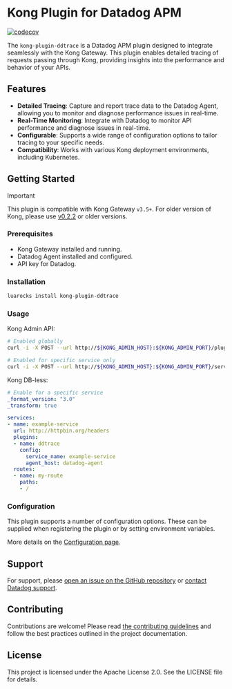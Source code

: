 # Kong Plugin for Datadog APM
[![codecov](https://codecov.io/github/DataDog/kong-plugin-ddtrace/graph/badge.svg?token=htSU1hFalA)](https://codecov.io/github/DataDog/kong-plugin-ddtrace)

The `kong-plugin-ddtrace` is a Datadog APM plugin designed to integrate seamlessly with the Kong Gateway.
This plugin enables detailed tracing of requests passing through Kong, providing insights into the performance and behavior of your APIs.

## Features

- **Detailed Tracing**: Capture and report trace data to the Datadog Agent, allowing you to monitor and diagnose performance issues in real-time.
- **Real-Time Monitoring**: Integrate with Datadog to monitor API performance and diagnose issues in real-time.
- **Configurable**: Supports a wide range of configuration options to tailor tracing to your specific needs.
- **Compatibility**: Works with various Kong deployment environments, including Kubernetes.

## Getting Started

> [!IMPORTANT]
> This plugin is compatible with Kong Gateway `v3.5+`.
> For older version of Kong, please use [v0.2.2](https://github.com/DataDog/kong-plugin-ddtrace/releases/tag/v0.2.2) or older versions.

### Prerequisites

- Kong Gateway installed and running.
- Datadog Agent installed and configured.
- API key for Datadog.

### Installation

```bash
luarocks install kong-plugin-ddtrace
```

### Usage

Kong Admin API:

```bash
# Enabled globally
curl -i -X POST --url http://${KONG_ADMIN_HOST}:${KONG_ADMIN_PORT}/plugins/ --data 'name=ddtrace'

# Enabled for specific service only
curl -i -X POST --url http://${KONG_ADMIN_HOST}:${KONG_ADMIN_PORT}/services/example-service/plugins/ --data 'name=ddtrace'
```

Kong DB-less:
````yaml
# Enable for a specific service
_format_version: "3.0"
_transform: true

services:
- name: example-service
  url: http://httpbin.org/headers
  plugins:
  - name: ddtrace
    config:
      service_name: example-service
      agent_host: datadog-agent
  routes:
  - name: my-route
    paths:
    - /
````

### Configuration

This plugin supports a number of configuration options. These can be supplied when registering the plugin or by setting environment variables.

More details on the [Configuration page](doc/configuration.md).

## Support

For support, please [open an issue on the GitHub repository](/issues) or [contact Datadog support](https://help.datadoghq.com/hc/en-us/requests/new).

## Contributing

Contributions are welcome! Please read [the contributing guidelines](./CONTRIBUTING.md) and follow the best practices outlined in the project documentation.

## License

This project is licensed under the Apache License 2.0. See the LICENSE file for details.

